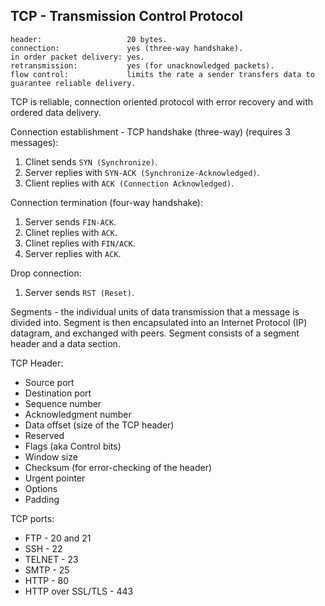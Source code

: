 TCP - Transmission Control Protocol
-

````
header:                   20 bytes.
connection:               yes (three-way handshake).
in order packet delivery: yes.
retransmission:           yes (for unacknowledged packets).
flow control:             limits the rate a sender transfers data to guarantee reliable delivery.
````

TCP is reliable, connection oriented protocol with error recovery
and with ordered data delivery.

Connection establishment - TCP handshake (three-way) (requires 3 messages):
1. Clinet sends `SYN (Synchronize)`.
2. Server replies with `SYN-ACK (Synchronize-Acknowledged)`.
3. Client replies with `ACK (Connection Acknowledged)`.

Connection termination  (four-way handshake):
1. Server sends `FIN-ACK`.
2. Clinet replies with `ACK`.
3. Clinet replies with `FIN/ACK`.
4. Server replies with `ACK`.

Drop connection:
1. Server sends `RST (Reset)`.

Segments - the individual units of data transmission that a message is divided into.
Segment is then encapsulated into an Internet Protocol (IP) datagram, and exchanged with peers.
Segment consists of a segment header and a data section.

TCP Header:
* Source port
* Destination port
* Sequence number
* Acknowledgment number
* Data offset (size of the TCP header)
* Reserved
* Flags (aka Control bits)
* Window size
* Checksum (for error-checking of the header)
* Urgent pointer
* Options
* Padding

TCP ports:
* FTP - 20 and 21
* SSH - 22
* TELNET - 23
* SMTP - 25
* HTTP - 80
* HTTP over SSL/TLS - 443
